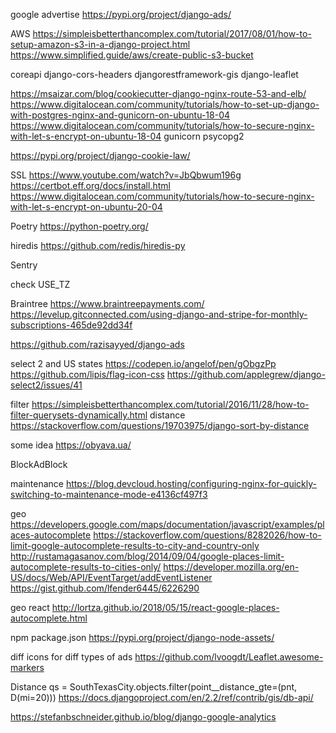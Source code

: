 google advertise
https://pypi.org/project/django-ads/

AWS
https://simpleisbetterthancomplex.com/tutorial/2017/08/01/how-to-setup-amazon-s3-in-a-django-project.html
https://www.simplified.guide/aws/create-public-s3-bucket

coreapi
django-cors-headers
djangorestframework-gis
django-leaflet

https://msaizar.com/blog/cookiecutter-django-nginx-route-53-and-elb/
https://www.digitalocean.com/community/tutorials/how-to-set-up-django-with-postgres-nginx-and-gunicorn-on-ubuntu-18-04
https://www.digitalocean.com/community/tutorials/how-to-secure-nginx-with-let-s-encrypt-on-ubuntu-18-04
gunicorn
psycopg2

https://pypi.org/project/django-cookie-law/

SSL
https://www.youtube.com/watch?v=JbQbwum196g
https://certbot.eff.org/docs/install.html
https://www.digitalocean.com/community/tutorials/how-to-secure-nginx-with-let-s-encrypt-on-ubuntu-20-04


Poetry
https://python-poetry.org/

hiredis
https://github.com/redis/hiredis-py

Sentry

check USE_TZ

Braintree
https://www.braintreepayments.com/
https://levelup.gitconnected.com/using-django-and-stripe-for-monthly-subscriptions-465de92dd34f




https://github.com/razisayyed/django-ads


select 2 and US states
https://codepen.io/angelof/pen/gObgzPp
https://github.com/lipis/flag-icon-css
https://github.com/applegrew/django-select2/issues/41

filter 
https://simpleisbetterthancomplex.com/tutorial/2016/11/28/how-to-filter-querysets-dynamically.html
distance
https://stackoverflow.com/questions/19703975/django-sort-by-distance


some idea
https://obyava.ua/

BlockAdBlock

maintenance
https://blog.devcloud.hosting/configuring-nginx-for-quickly-switching-to-maintenance-mode-e4136cf497f3

geo
https://developers.google.com/maps/documentation/javascript/examples/places-autocomplete
https://stackoverflow.com/questions/8282026/how-to-limit-google-autocomplete-results-to-city-and-country-only
http://rustamagasanov.com/blog/2014/09/04/google-places-limit-autocomplete-results-to-cities-only/
https://developer.mozilla.org/en-US/docs/Web/API/EventTarget/addEventListener
https://gist.github.com/lfender6445/6226290

geo react 
http://lortza.github.io/2018/05/15/react-google-places-autocomplete.html

npm package.json
https://pypi.org/project/django-node-assets/

diff icons for diff types of ads
https://github.com/lvoogdt/Leaflet.awesome-markers

Distance
qs = SouthTexasCity.objects.filter(point__distance_gte=(pnt, D(mi=20)))
https://docs.djangoproject.com/en/2.2/ref/contrib/gis/db-api/

https://stefanbschneider.github.io/blog/django-google-analytics
